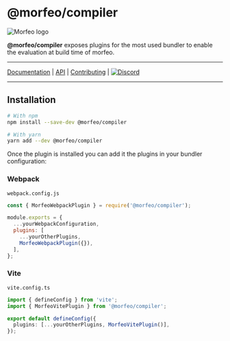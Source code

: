 # @morfeo/compiler

![Morfeo logo](https://morfeo.dev/img/morfeo.png)

**@morfeo/compiler** exposes plugins for the most used bundler to enable the evaluation at build time of morfeo.

---

[Documentation](https://morfeo.dev) | [API](https://github.com/morfeojs/morfeo) | [Contributing](https://github.com/morfeojs/morfeo/blob/main/CONTRIBUTING.md) | [![Discord](https://badgen.net/badge/icon/discord?icon=discord&label)](https://discord.gg/5hbsKMBRBh)

---

## Installation

```bash
# With npm
npm install --save-dev @morfeo/compiler

# With yarn
yarn add --dev @morfeo/compiler
```

Once the plugin is installed you can add it the plugins in your bundler configuration:

### Webpack

`webpack.config.js`

```javascript
const { MorfeoWebpackPlugin } = require('@morfeo/compiler');

module.exports = {
  ...yourWebpackConfiguration,
  plugins: [
    ...yourOtherPlugins,
    MorfeoWebpackPlugin({}),
  ],
};
```

### Vite

`vite.config.ts`

```typescript
import { defineConfig } from 'vite';
import { MorfeoVitePlugin } from '@morfeo/compiler';

export default defineConfig({
  plugins: [...yourOtherPlugins, MorfeoVitePlugin()],
});
```
